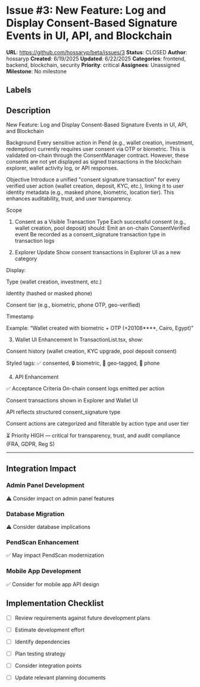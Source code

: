 # Issue #3: New Feature: Log and Display Consent-Based Signature Events in UI, API, and Blockchain

**URL**: https://github.com/hossaryp/beta/issues/3
**Status**: CLOSED
**Author**: hossaryp
**Created**: 6/19/2025
**Updated**: 6/22/2025
**Categories**: frontend, backend, blockchain, security
**Priority**: critical
**Assignees**: Unassigned
**Milestone**: No milestone

## Labels


## Description
New Feature: Log and Display Consent-Based Signature Events in UI, API, and Blockchain

Background
Every sensitive action in Pend (e.g., wallet creation, investment, redemption) currently requires user consent via OTP or biometric. This is validated on-chain through the ConsentManager contract. However, these consents are not yet displayed as signed transactions in the blockchain explorer, wallet activity log, or API responses.

Objective
Introduce a unified "consent signature transaction" for every verified user action (wallet creation, deposit, KYC, etc.), linking it to user identity metadata (e.g., masked phone, biometric, location tier). This enhances auditability, trust, and user transparency.

Scope
1. Consent as a Visible Transaction Type
Each successful consent (e.g., wallet creation, pool deposit) should:
Emit an on-chain ConsentVerified event
Be recorded as a consent_signature transaction type in transaction logs

2. Explorer Update
Show consent transactions in Explorer UI as a new category

Display:

Type (wallet creation, investment, etc.)

Identity (hashed or masked phone)

Consent tier (e.g., biometric, phone OTP, geo-verified)

Timestamp

Example: “Wallet created with biometric + OTP (+20108****, Cairo, Egypt)”

3. Wallet UI Enhancement
In TransactionList.tsx, show:

Consent history (wallet creation, KYC upgrade, pool deposit consent)

Styled tags: ✅ consented, 🔒 biometric, 📍 geo-tagged, 📱 phone

4. API Enhancement

✅ Acceptance Criteria
 On-chain consent logs emitted per action

 Consent transactions shown in Explorer and Wallet UI

 API reflects structured consent_signature type

 Consent actions are categorized and filterable by action type and user tier

⏳ Priority
HIGH — critical for transparency, trust, and audit compliance (FRA, GDPR, Reg S)



---

## Integration Impact

### Admin Panel Development
⚠️ Consider impact on admin panel features

### Database Migration  
⚠️ Consider database implications

### PendScan Enhancement
✅ May impact PendScan modernization

### Mobile App Development
✅ Consider for mobile app API design

## Implementation Checklist
- [ ] Review requirements against future development plans
- [ ] Estimate development effort  
- [ ] Identify dependencies
- [ ] Plan testing strategy
- [ ] Consider integration points
- [ ] Update relevant planning documents

